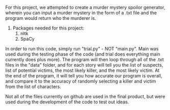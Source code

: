 For this project, we attempted to create a murder mystery spoilor generator, wherein you can input a murder mystery in the form of a .txt file and the program would return who the murderer is.

1. Packages needed for this project:
	1. nltk
	2. SpaCy

In order to run this code, simply run "trial.py" - NOT "main.py". Main was used during the testing phase of the code (and trial does everything main currently does plus more). The program will then loop through all of the .txt files in the "data" folder, and for each story will tell you the list of suspects, list of potential victims, the most likely killer, and the most likely victim. At the end of the program, it will tell you how accurate our program is overall, and compare it to the accuracy of randomly selecting a killer and victim from the list of characters.

Not all of the files currently on github are used in the final product, but were used during the development of the code to test out ideas.
